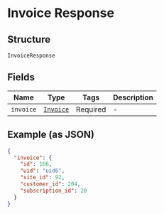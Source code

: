 
# Invoice Response

## Structure

`InvoiceResponse`

## Fields

| Name | Type | Tags | Description |
|  --- | --- | --- | --- |
| `invoice` | [`Invoice`](../../doc/models/invoice.md) | Required | - |

## Example (as JSON)

```json
{
  "invoice": {
    "id": 166,
    "uid": "uid6",
    "site_id": 92,
    "customer_id": 204,
    "subscription_id": 20
  }
}
```

